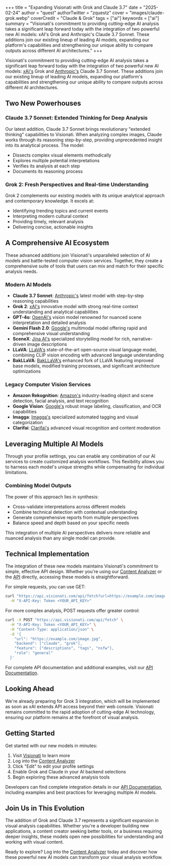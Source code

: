 +++
title = "Expanding Visionati with Grok and Claude 3.7"
date = "2025-02-24"
author = "quest"
authorTwitter = "zquestz"
cover = "images/claude-grok.webp"
coverCredit = "Claude & Grok"
tags = ["ai"]
keywords = ["ai"]
summary = "Visionati's commitment to providing cutting-edge AI analysis takes a significant leap forward today with the integration of two powerful new AI models: xAI's Grok and Anthropic's Claude 3.7 Sonnet. These additions join our existing lineup of leading AI models, expanding our platform's capabilities and strengthening our unique ability to compare outputs across different AI architectures."
+++

Visionati's commitment to providing cutting-edge AI analysis takes a significant leap forward today with the integration of two powerful new AI models: [xAI's](https://x.ai) Grok and [Anthropic's](https://anthropic.com) Claude 3.7 Sonnet. These additions join our existing lineup of leading AI models, expanding our platform's capabilities and strengthening our unique ability to compare outputs across different AI architectures.

## Two New Powerhouses

### Claude 3.7 Sonnet: Extended Thinking for Deep Analysis

Our latest addition, Claude 3.7 Sonnet brings revolutionary "extended thinking" capabilities to Visionati. When analyzing complex images, Claude works through its reasoning step-by-step, providing unprecedented insight into its analytical process. The model:

- Dissects complex visual elements methodically
- Explores multiple potential interpretations
- Verifies its analysis at each step
- Documents its reasoning process

### Grok 2: Fresh Perspectives and Real-time Understanding

Grok 2 complements our existing models with its unique analytical approach and contemporary knowledge. It excels at:

- Identifying trending topics and current events
- Interpreting modern cultural context
- Providing timely, relevant analysis
- Delivering concise, actionable insights

## A Comprehensive AI Ecosystem

These advanced additions join Visionati's unparalleled selection of AI models and battle-tested computer vision services. Together, they create a comprehensive suite of tools that users can mix and match for their specific analysis needs.

### Modern AI Models

- **Claude 3.7 Sonnet**: [Anthropic's](https://anthropic.com) latest model with step-by-step reasoning capabilities
- **Grok 2**: [xAI's](https://x.ai) innovative model with strong real-time context understanding and analytical capabilities
- **GPT-4o**: [OpenAI's](https://openai.com) vision model renowned for nuanced scene interpretation and detailed analysis
- **Gemini Flash 2.0**: [Google's](https://deepmind.google/technologies/gemini/) multimodal model offering rapid and comprehensive visual understanding
- **SceneX**: [Jina AI's](https://scenex.jina.ai) specialized storytelling model for rich, narrative-driven image descriptions
- **LLaVA**: [LLaVA's](https://llava-vl.github.io) state-of-the-art open-source visual language model, combining CLIP vision encoding with advanced language understanding
- **BakLLaVA**: [BakLLaVA's](https://github.com/SkunkworksAI/BakLLaVA) enhanced fork of LLaVA featuring improved base models, modified training processes, and significant architecture optimizations

### Legacy Computer Vision Services

- **Amazon Rekognition**: [Amazon's](https://aws.amazon.com/rekognition/) industry-leading object and scene detection, facial analysis, and text recognition
- **Google Vision**: [Google's](https://cloud.google.com/vision) robust image labeling, classification, and OCR capabilities
- **Imagga**: [Imagga's](https://imagga.com/) specialized automated tagging and visual categorization
- **Clarifai**: [Clarifai's](https://www.clarifai.com/) advanced visual recognition and content moderation

## Leveraging Multiple AI Models

Through your profile settings, you can enable any combination of our AI services to create customized analysis workflows. This flexibility allows you to harness each model's unique strengths while compensating for individual limitations.

### Combining Model Outputs

The power of this approach lies in synthesis:

- Cross-validate interpretations across different models
- Combine technical detection with contextual understanding
- Generate comprehensive reports from multiple perspectives
- Balance speed and depth based on your specific needs

This integration of multiple AI perspectives delivers more reliable and nuanced analysis than any single model can provide.

## Technical Implementation

The integration of these new models maintains Visionati's commitment to simple, effective API design. Whether you're using our [Content Analyzer](https://api.visionati.com/analyze) or the [API](https://docs.visionati.com) directly, accessing these models is straightforward.

For simple requests, you can use GET:

```bash
curl "https://api.visionati.com/api/fetch?url=https://example.com/image.jpg" \
  -H "X-API-Key: Token <YOUR_API_KEY>"
```

For more complex analysis, POST requests offer greater control:

```bash
curl -X POST "https://api.visionati.com/api/fetch" \
  -H "X-API-Key: Token <YOUR_API_KEY>" \
  -H "Content-Type: application/json" \
  -d '{
    "url": "https://example.com/image.jpg",
    "backend": ["claude", "grok"],
    "feature": ["descriptions", "tags", "nsfw"],
    "role": "general"
  }'
```

For complete API documentation and additional examples, visit our [API Documentation](https://docs.visionati.com).

## Looking Ahead

We're already preparing for Grok 3 integration, which will be implemented as soon as xAI extends API access beyond their web console. Visionati remains committed to the rapid adoption of cutting-edge AI technology, ensuring our platform remains at the forefront of visual analysis.

## Getting Started

Get started with our new models in minutes:

1. Visit [Visionati](https://visionati.com) to learn more
2. Log into the [Content Analyzer](https://api.visionati.com)
3. Click "Edit" to edit your profile settings
4. Enable Grok and Claude in your AI backend selections
5. Begin exploring these advanced analysis tools

Developers can find complete integration details in our [API Documentation](https://docs.visionati.com), including examples and best practices for leveraging multiple AI models.

## Join Us in This Evolution

The addition of Grok and Claude 3.7 represents a significant expansion in visual analysis capabilities. Whether you're a developer building new applications, a content creator seeking better tools, or a business requiring deeper insights, these models open new possibilities for understanding and working with visual content.

Ready to explore? Log into the [Content Analyzer](https://api.visionati.com) today and discover how these powerful new AI models can transform your visual analysis workflow.

